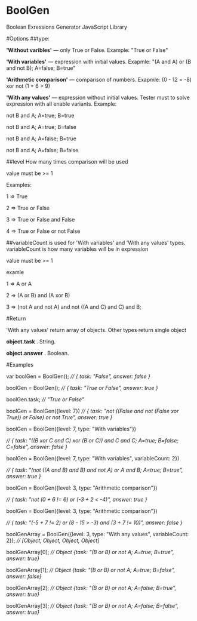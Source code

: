 # BoolGen
Boolean Exressions Generator JavaScript Library

#Options
##type:

**'Without varibles'** — only True or False. Example: "True or False"

**'With variables'** — expression with initial values. Exapmle: "(A and A) or (B and not B); A=false; B=true"

**'Arithmetic comparison'** — comparison of numbers. Exapmle: (0 - 12 = -8) xor not (1 + 6 > 9)

**'With any values'** — expression without initial values. Tester must to solve expression with all enable variants. Example:

not B and A; A=true; B=true

not B and A; A=true; B=false

not B and A; A=false; B=true

not B and A; A=false; B=false

##level
How many times comparison will be used

value must be >= 1

Examples:

1 => True

2 => True or False

3 => True or False and False

4 => True or False or not False

##variableCount
is used for 'With variables' and 'With any values' types. variableCount is how many variables will be in expression

value must be >= 1

examle

1 => A or A

2 => (A or B) and (A xor B)

3 => (not A and not A) and not ((A and C) and C) and B;


#Return

'With any values' return array of objects. Other types return single object

**object.task** . String.

**object.answer** . Boolean.

#Examples

var boolGen = BoolGen(); *// { task: "False", answer: false }*

boolGen = BoolGen(); *// { task: "True or False", answer: true }*

boolGen.task; *// "True or False"*

boolGen = BoolGen({level: 7})
*// { task: "not ((False and not (False xor True)) or False) or not True", answer: true }*

boolGen = BoolGen({level: 7, type: "With variables"})

*// { task: "((B xor C and C) xor (B or C)) and C and C; A=true; B=false; C=false", answer: false }*

boolGen = BoolGen({level: 7, type: "With variables", variableCount: 2})

*// { task: "(not ((A and B) and B) and not A) or A and B; A=true; B=true", answer: true }*

boolGen = BoolGen({level: 3, type: "Arithmetic comparison"})

*// { task: "not (0 + 6 != 6) or (-3 + 2 < -4)", answer: true }*

boolGen = BoolGen({level: 3, type: "Arithmetic comparison"})

*// { task: "(-5 + 7 != 2) or (8 - 15 > -3) and (3 + 7 != 10)", answer: false }*

boolGenArray = BoolGen({level: 3, type: "With any values", variableCount: 2});
*// [Object, Object, Object, Object]*

boolGenArray[0];
*// Object {task: "(B or B) or not A; A=true; B=true", answer: true}*

boolGenArray[1];
*// Object {task: "(B or B) or not A; A=true; B=false", answer: false}*

boolGenArray[2];
*// Object {task: "(B or B) or not A; A=false; B=true", answer: true}*

boolGenArray[3];
*// Object {task: "(B or B) or not A; A=false; B=false", answer: true}*
